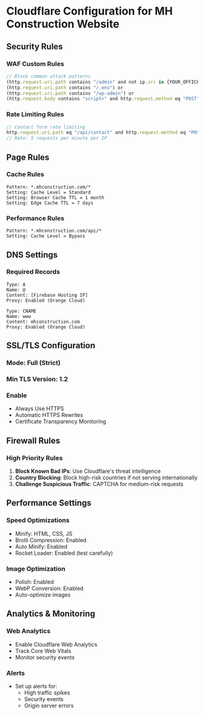 # Cloudflare Configuration for MH Construction Website

## Security Rules

### WAF Custom Rules

```javascript
// Block common attack patterns
(http.request.uri.path contains "/admin" and not ip.src in {YOUR_OFFICE_IP}) or
(http.request.uri.path contains "/.env") or
(http.request.uri.path contains "/wp-admin") or
(http.request.body contains "script>" and http.request.method eq "POST")
```

### Rate Limiting Rules

```javascript
// Contact form rate limiting
http.request.uri.path eq "/api/contact" and http.request.method eq "POST"
// Rate: 5 requests per minute per IP
```

## Page Rules

### Cache Rules

```text
Pattern: *.mhconstruction.com/*
Setting: Cache Level = Standard
Setting: Browser Cache TTL = 1 month
Setting: Edge Cache TTL = 7 days
```

### Performance Rules

```text
Pattern: *.mhconstruction.com/api/*
Setting: Cache Level = Bypass
```

## DNS Settings

### Required Records

```text
Type: A
Name: @
Content: [Firebase Hosting IP]
Proxy: Enabled (Orange Cloud)

Type: CNAME
Name: www
Content: mhconstruction.com
Proxy: Enabled (Orange Cloud)
```

## SSL/TLS Configuration

### Mode: Full (Strict)

### Min TLS Version: 1.2

### Enable

- Always Use HTTPS
- Automatic HTTPS Rewrites
- Certificate Transparency Monitoring

## Firewall Rules

### High Priority Rules

1. **Block Known Bad IPs**: Use Cloudflare's threat intelligence
2. **Country Blocking**: Block high-risk countries if not serving internationally
3. **Challenge Suspicious Traffic**: CAPTCHA for medium-risk requests

## Performance Settings

### Speed Optimizations

- Minify: HTML, CSS, JS
- Brotli Compression: Enabled
- Auto Minify: Enabled
- Rocket Loader: Enabled (test carefully)

### Image Optimization

- Polish: Enabled
- WebP Conversion: Enabled
- Auto-optimize images

## Analytics & Monitoring

### Web Analytics

- Enable Cloudflare Web Analytics
- Track Core Web Vitals
- Monitor security events

### Alerts

- Set up alerts for:
  - High traffic spikes
  - Security events
  - Origin server errors
